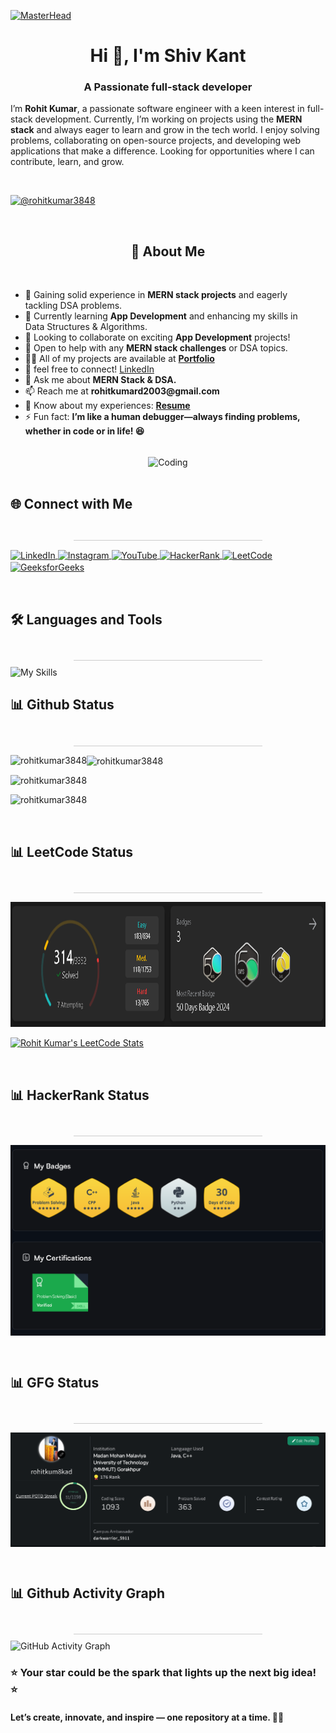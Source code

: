 [![MasterHead](https://user-images.githubusercontent.com/90236635/232446433-d5540fa2-fe28-4bb8-b929-cdb51fe61336.gif)](https://user-images.githubusercontent.com/90236635/232446433-d5540fa2-fe28-4bb8-b929-cdb51fe61336.gif)
<h1 align="center">Hi 👋, I'm Shiv Kant</h1>

<!-- #################################################################### -->
<h3 align="center">A Passionate full-stack developer</h3>
<p align="left">I’m <strong>Rohit Kumar</strong>, a passionate software engineer with a keen interest in full-stack development. Currently, I’m working on projects using the <strong>MERN stack</strong> and always eager to learn and grow in the tech world. I enjoy solving problems, collaborating on open-source projects, and developing web applications that make a difference. Looking for opportunities where I can contribute, learn, and grow.</p>
<br/>
 



<!-- Twitter Follow Badge with Username -->
<p align="left">
  <a href="https://twitter.com/rohitkumar3848" target="_blank">
    <img src="https://img.shields.io/twitter/follow/rohitkumar3848?logo=twitter&style=for-the-badge" alt="@rohitkumar3848" />
  </a>
</p>

</br>

<!-- #################################################################### -->

<h2 align="center">👋 About Me</h2>
</br>
<div style="display: flex; align-items: center; justify-content: center;">

  <!-- Left Side: About Me Text -->
  <div style="flex: 1; padding-right: 20px; text-align: left;">
    <ul>
      <li>🚀 Gaining solid experience in <strong>MERN stack projects</strong> and eagerly tackling DSA problems.</li>
      <li>🌱 Currently learning <strong>App Development</strong> and enhancing my skills in Data Structures & Algorithms.</li>
      <li>👯 Looking to collaborate on exciting <strong>App Development</strong> projects!</li>
      <li>🤝 Open to help with any <strong>MERN stack challenges</strong> or DSA topics.</li>
      <li>👨‍💻 All of my projects are available at <a href="https://portfolio-jqso.onrender.com" target="_blank"><strong>Portfolio</strong></a></li>
      <li>🤝 feel free to connect! <a href="https://www.linkedin.com/in/rohitkumar3848/" target="_blank">LinkedIn</a></li>
      <li>💬 Ask me about <strong>MERN Stack & DSA.</strong></li>
      <li>📫 Reach me at <strong>rohitkumard2003@gmail.com</strong></li>
      <li>📄 Know about my experiences: <a href="https://drive.google.com/file/d/1-d2t462WUgJYHvYG0_ItW2LVbmXEnwuE/view" target="_blank"><strong>Resume</strong></a></li>
      <li>⚡ Fun fact: <strong>I’m like a human debugger—always finding problems, whether in code or in life! 😆</strong></li>
    </ul>
  </div>
</div>
</br>
  <div align="center" >
    <img align="center" src="https://images-wixmp-ed30a86b8c4ca887773594c2.wixmp.com/f/c83c004e-1370-4756-88e5-4071de797088/dgdq8br-09cc7ad6-a021-47a5-b0e0-917b12b0f7a7.gif?token=eyJ0eXAiOiJKV1QiLCJhbGciOiJIUzI1NiJ9.eyJzdWIiOiJ1cm46YXBwOjdlMGQxODg5ODIyNjQzNzNhNWYwZDQxNWVhMGQyNmUwIiwiaXNzIjoidXJuOmFwcDo3ZTBkMTg4OTgyMjY0MzczYTVmMGQ0MTVlYTBkMjZlMCIsIm9iaiI6W1t7InBhdGgiOiJcL2ZcL2M4M2MwMDRlLTEzNzAtNDc1Ni04OGU1LTQwNzFkZTc5NzA4OFwvZGdkcThici0wOWNjN2FkNi1hMDIxLTQ3YTUtYjBlMC05MTdiMTJiMGY3YTcuZ2lmIn1dXSwiYXVkIjpbInVybjpzZXJ2aWNlOmZpbGUuZG93bmxvYWQiXX0.tqRMtE-b2QiI2nnefNxSDMJvZCcYqFmq2ccg_Xfzqb8" alt="Coding" width="650" />
  </div>

</br>


<!-- #################################################################### -->

<!-- Connect With Me Section Title and Line -->
<h2 align="left">🌐 Connect with Me</h2>
</br>

<!-- Line separator -->
<div align="center" style="width: 60%; border-bottom: 1px solid #ccc; margin: 10px auto;"></div>

<!-- Social Media Links -->
<p align="left">
  <a href="https://linkedin.com/in/rohitkumar3848" target="_blank">
    <img align="center" src="https://raw.githubusercontent.com/rahuldkjain/github-profile-readme-generator/master/src/images/icons/Social/linked-in-alt.svg" alt="LinkedIn" height="30" width="40" />
  </a>
  <a href="https://instagram.com/rohit_kumar3848" target="_blank">
    <img align="center" src="https://raw.githubusercontent.com/rahuldkjain/github-profile-readme-generator/master/src/images/icons/Social/instagram.svg" alt="Instagram" height="30" width="40" />
  </a>
  <a href="https://www.youtube.com/c/rohitkumar-nk5ed" target="_blank">
    <img align="center" src="https://raw.githubusercontent.com/rahuldkjain/github-profile-readme-generator/master/src/images/icons/Social/youtube.svg" alt="YouTube" height="30" width="40" />
  </a>
  <a href="https://www.hackerrank.com/rohitkumard2003" target="_blank">
    <img align="center" src="https://raw.githubusercontent.com/rahuldkjain/github-profile-readme-generator/master/src/images/icons/Social/hackerrank.svg" alt="HackerRank" height="30" width="40" />
  </a>
  <a href="https://www.leetcode.com/rohit_kumar38" target="_blank">
    <img align="center" src="https://raw.githubusercontent.com/rahuldkjain/github-profile-readme-generator/master/src/images/icons/Social/leet-code.svg" alt="LeetCode" height="30" width="40" />
  </a>
  <a href="https://auth.geeksforgeeks.org/user/rohitkum8kad" target="_blank">
    <img align="center" src="https://raw.githubusercontent.com/rahuldkjain/github-profile-readme-generator/master/src/images/icons/Social/geeks-for-geeks.svg" alt="GeeksforGeeks" height="30" width="40" />
  </a>
</p>

</br>

<!-- #################################################################### -->

<h2 align="left">🛠️ Languages and Tools</h2>
</br>

<!-- Line separator -->
<div align="center" style="width: 60%; border-bottom: 1px solid #ccc; margin: 10px auto;"></div>

<img src="https://skillicons.dev/icons?i=bash,c,cpp,css,typescript,selenium,python,flask,bootstrap,eclipse,express,firebase,git,github,html,idea,java,js,mongodb,mysql,nodejs,npm,postman,pycharm,react,tailwind,vscode" alt="My Skills">

</br>

<!-- #################################################################### -->

<h2 align="left">📊 Github Status</h2>
</br>

<!-- Line separator -->
<div align="center" style="width: 60%; border-bottom: 1px solid #ccc; margin: 10px auto;"></div>


<p><img align="left" src="https://github-profile-summary-cards.vercel.app/api/cards/most-commit-language?username=rohitkumar3848&theme=github_dark" alt="rohitkumar3848" /></p>
<p><img align="center" src="https://github-readme-stats.vercel.app/api?username=rohitkumar3848&show_icons=true&theme=github_dark" alt="rohitkumar3848" /></p>
<p align="left"><img src="https://github-readme-streak-stats.herokuapp.com/?user=rohitkumar3848&theme=github_dark&date_format=M%20j%5B%2C%20Y%5D" alt="rohitkumar3848" /></p>
<p align="left"><img src="https://github-profile-summary-cards.vercel.app/api/cards/profile-details?username=rohitkumar3848&theme=github_dark" alt="rohitkumar3848" /></p>

</br>

<!-- #################################################################### -->


<h2 align="left">📊 LeetCode Status</h2>
</br>

<!-- Line separator -->
<div align="center" style="width: 60%; border-bottom: 1px solid #ccc; margin: 10px auto;"></div>

<p>
  <a href="https://leetcode.com/u/rohit_kumar38/" target="_blank">
    <img align="center" src="https://github.com/rohitkumar3848/rohitkumar3848/blob/main/lc.PNG" height=200px width=800px alt="Badges"/>
  </a>
    </br>
    </br>
  <a href="https://leetcode.com/u/rohit_kumar38/" target="_blank">
   <img title="Rohit Kumar LeetCode Stats" alt="Rohit Kumar's LeetCode Stats" src="https://leetcode-stats.vercel.app/api?username=rohit_kumar38&theme=dark" /> 
  </a>
</p>



<!-- #################################################################### -->
</br>
<h2 align="left">📊 HackerRank Status</h2>
</br>

<!-- Line separator -->
<div align="center" style="width: 60%; border-bottom: 1px solid #ccc; margin: 10px auto;"></div>

 <p>  
  <a href="https://www.hackerrank.com/profile/rohitkumard2003" target="blank">
    <img align="center" src="https://github.com/rohitkumar3848/rohitkumar3848/blob/main/hs.PNG" width=800px alt="Badges"/>
  </a>
 </p>

</br>

<!-- #################################################################### -->

<h2 align="left">📊 GFG Status</h2>
</br>

<!-- Line separator -->
<div align="center" style="width: 60%; border-bottom: 1px solid #ccc; margin: 10px auto;"></div>

 <p>  
  <a href="https://www.geeksforgeeks.org/user/rohitkum8kad" target="blank">
    <img align="center" src="https://github.com/rohitkumar3848/rohitkumar3848/blob/main/gfg.PNG"  alt="Badges"/>
  </a>
 </p>

</br>

<!-- #################################################################### -->

<h2 align="left">📊 Github Activity Graph</h2>
</br>

<!-- Line separator -->
<div align="center" style="width: 60%; border-bottom: 1px solid #ccc; margin: 10px auto;"></div>

<div>
    <img src="https://github-readme-activity-graph.vercel.app/graph?username=rohitkumar3848&bg_color=000000&color=9e4c98&line=9e4c98&point=33862d&area=true&hide_border=true" alt="GitHub Activity Graph">
</div>

<!-- #################################################################### -->

<div class="center">
    <h3 class="center">⭐ Your star could be the spark that lights up the next big idea! ⭐</h3>
    <h4 class="center">Let’s create, innovate, and inspire — one repository at a time. 🌱🚀</h4>
</div>
